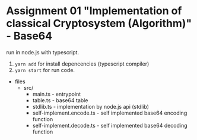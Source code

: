# Assignment 01 "Implementation of classical Cryptosystem (Algorithm)" - Base64

run in node.js with typescript.

1. `yarn add` for install depencencies (typescript compiler)
2. `yarn start` for run code.

* files
    * src/
        * main.ts - entrypoint
        * table.ts - base64 table
        * stdlib.ts - implementation by node.js api (stdlib)
        * self-implement.encode.ts - self implemented base64 encoding function
        * self-implement.decode.ts - self implemented base64 decoding function